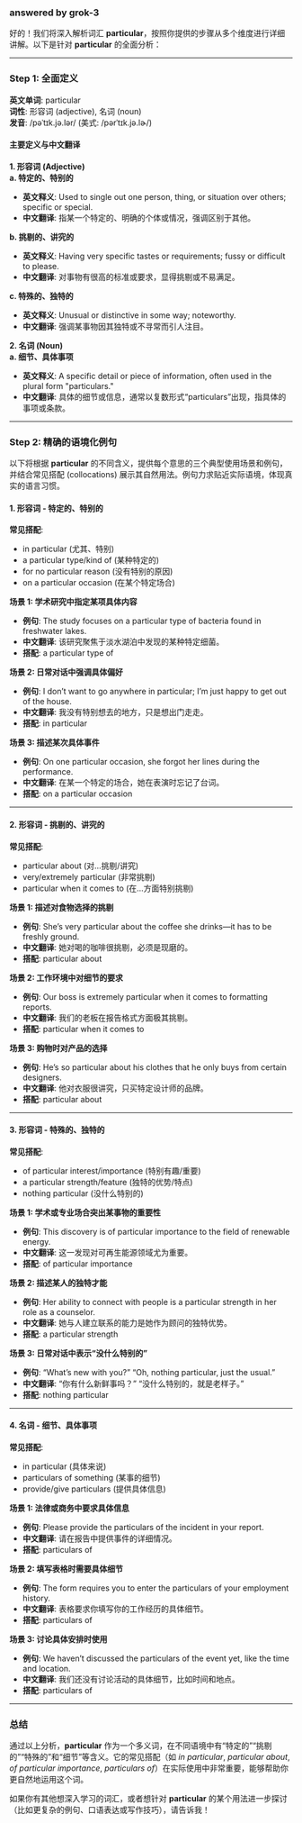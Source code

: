 ### answered by grok-3
好的！我们将深入解析词汇 **particular**，按照你提供的步骤从多个维度进行详细讲解。以下是针对 **particular** 的全面分析：

---

### Step 1: 全面定义

**英文单词**: particular  
**词性**: 形容词 (adjective), 名词 (noun)  
**发音**: /pəˈtɪk.jə.lər/ (美式: /pərˈtɪk.jə.lɚ/)  

#### 主要定义与中文翻译

**1. 形容词 (Adjective)**  
**a. 特定的、特别的**  
- **英文释义**: Used to single out one person, thing, or situation over others; specific or special.  
- **中文翻译**: 指某一个特定的、明确的个体或情况，强调区别于其他。  

**b. 挑剔的、讲究的**  
- **英文释义**: Having very specific tastes or requirements; fussy or difficult to please.  
- **中文翻译**: 对事物有很高的标准或要求，显得挑剔或不易满足。  

**c. 特殊的、独特的**  
- **英文释义**: Unusual or distinctive in some way; noteworthy.  
- **中文翻译**: 强调某事物因其独特或不寻常而引人注目。  

**2. 名词 (Noun)**  
**a. 细节、具体事项**  
- **英文释义**: A specific detail or piece of information, often used in the plural form "particulars."  
- **中文翻译**: 具体的细节或信息，通常以复数形式“particulars”出现，指具体的事项或条款。  

---

### Step 2: 精确的语境化例句

以下将根据 **particular** 的不同含义，提供每个意思的三个典型使用场景和例句，并结合常见搭配 (collocations) 展示其自然用法。例句力求贴近实际语境，体现真实的语言习惯。

#### 1. 形容词 - 特定的、特别的  
**常见搭配**:  
- in particular (尤其、特别)  
- a particular type/kind of (某种特定的)  
- for no particular reason (没有特别的原因)  
- on a particular occasion (在某个特定场合)  

**场景 1: 学术研究中指定某项具体内容**  
- **例句**: The study focuses on a particular type of bacteria found in freshwater lakes.  
- **中文翻译**: 该研究聚焦于淡水湖泊中发现的某种特定细菌。  
- **搭配**: a particular type of  

**场景 2: 日常对话中强调具体偏好**  
- **例句**: I don’t want to go anywhere in particular; I’m just happy to get out of the house.  
- **中文翻译**: 我没有特别想去的地方，只是想出门走走。  
- **搭配**: in particular  

**场景 3: 描述某次具体事件**  
- **例句**: On one particular occasion, she forgot her lines during the performance.  
- **中文翻译**: 在某一个特定的场合，她在表演时忘记了台词。  
- **搭配**: on a particular occasion  

---

#### 2. 形容词 - 挑剔的、讲究的  
**常见搭配**:  
- particular about (对…挑剔/讲究)  
- very/extremely particular (非常挑剔)  
- particular when it comes to (在…方面特别挑剔)  

**场景 1: 描述对食物选择的挑剔**  
- **例句**: She’s very particular about the coffee she drinks—it has to be freshly ground.  
- **中文翻译**: 她对喝的咖啡很挑剔，必须是现磨的。  
- **搭配**: particular about  

**场景 2: 工作环境中对细节的要求**  
- **例句**: Our boss is extremely particular when it comes to formatting reports.  
- **中文翻译**: 我们的老板在报告格式方面极其挑剔。  
- **搭配**: particular when it comes to  

**场景 3: 购物时对产品的选择**  
- **例句**: He’s so particular about his clothes that he only buys from certain designers.  
- **中文翻译**: 他对衣服很讲究，只买特定设计师的品牌。  
- **搭配**: particular about  

---

#### 3. 形容词 - 特殊的、独特的  
**常见搭配**:  
- of particular interest/importance (特别有趣/重要)  
- a particular strength/feature (独特的优势/特点)  
- nothing particular (没什么特别的)  

**场景 1: 学术或专业场合突出某事物的重要性**  
- **例句**: This discovery is of particular importance to the field of renewable energy.  
- **中文翻译**: 这一发现对可再生能源领域尤为重要。  
- **搭配**: of particular importance  

**场景 2: 描述某人的独特才能**  
- **例句**: Her ability to connect with people is a particular strength in her role as a counselor.  
- **中文翻译**: 她与人建立联系的能力是她作为顾问的独特优势。  
- **搭配**: a particular strength  

**场景 3: 日常对话中表示“没什么特别的”**  
- **例句**: “What’s new with you?” “Oh, nothing particular, just the usual.”  
- **中文翻译**: “你有什么新鲜事吗？” “没什么特别的，就是老样子。”  
- **搭配**: nothing particular  

---

#### 4. 名词 - 细节、具体事项  
**常见搭配**:  
- in particular (具体来说)  
- particulars of something (某事的细节)  
- provide/give particulars (提供具体信息)  

**场景 1: 法律或商务中要求具体信息**  
- **例句**: Please provide the particulars of the incident in your report.  
- **中文翻译**: 请在报告中提供事件的详细情况。  
- **搭配**: particulars of  

**场景 2: 填写表格时需要具体细节**  
- **例句**: The form requires you to enter the particulars of your employment history.  
- **中文翻译**: 表格要求你填写你的工作经历的具体细节。  
- **搭配**: particulars of  

**场景 3: 讨论具体安排时使用**  
- **例句**: We haven’t discussed the particulars of the event yet, like the time and location.  
- **中文翻译**: 我们还没有讨论活动的具体细节，比如时间和地点。  
- **搭配**: particulars of  

---

### 总结

通过以上分析，**particular** 作为一个多义词，在不同语境中有“特定的”“挑剔的”“特殊的”和“细节”等含义。它的常见搭配（如 *in particular*, *particular about*, *of particular importance*, *particulars of*）在实际使用中非常重要，能够帮助你更自然地运用这个词。

如果你有其他想深入学习的词汇，或者想针对 **particular** 的某个用法进一步探讨（比如更复杂的例句、口语表达或写作技巧），请告诉我！